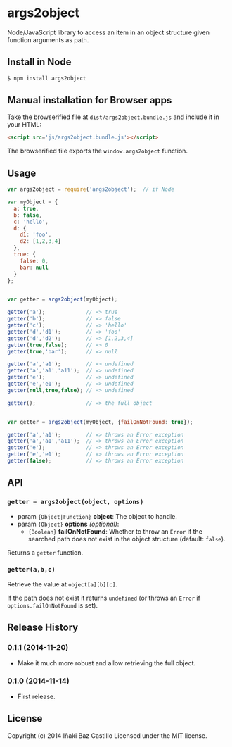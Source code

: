 # args2object

Node/JavaScript library to access an item in an object structure given function arguments as path.


## Install in Node

```bash
$ npm install args2object
```


## Manual installation for Browser apps

Take the browserified file at `dist/args2object.bundle.js` and include it in your HTML:

```html
<script src='js/args2object.bundle.js'></script>
```

The browserified file exports the `window.args2object` function.


## Usage

```js
var args2object = require('args2object');  // if Node

var myObject = {
  a: true,
  b: false,
  c: 'hello',
  d: {
    d1: 'foo',
    d2: [1,2,3,4]
  },
  true: {
    false: 0,
    bar: null
  }
};


var getter = args2object(myObject);

getter('a');             // => true
getter('b');             // => false
getter('c');             // => 'hello'
getter('d','d1');        // => 'foo'
getter('d','d2');        // => [1,2,3,4]
getter(true,false);      // => 0
getter(true,'bar');      // => null

getter('a','a1');        // => undefined
getter('a','a1','a11');  // => undefined
getter('e');             // => undefined
getter('e','e1');        // => undefined
getter(null,true,false); // => undefined

getter();                // => the full object


var getter = args2object(myObject, {failOnNotFound: true});

getter('a','a1');        // => throws an Error exception
getter('a','a1','a11');  // => throws an Error exception
getter('e');             // => throws an Error exception
getter('e','e1');        // => throws an Error exception
getter(false);           // => throws an Error exception
```


## API

### `getter = args2object(object, options)`

* param `{Object|Function}` **object**: The object to handle.
* param `{Object}` **options** *(optional)*:
  * `{Boolean}` **failOnNotFound**: Whether to throw an `Error` if the searched path does not exist in the object structure (default: `false`).

Returns a `getter` function.

### `getter(a,b,c)`

Retrieve the value at `object[a][b][c]`.

If the path does not exist it returns `undefined` (or throws an `Error` if `options.failOnNotFound` is set).


## Release History

### 0.1.1 (2014-11-20)
* Make it much more robust and allow retrieving the full object.

### 0.1.0 (2014-11-14)
* First release.

## License

Copyright (c) 2014 Iñaki Baz Castillo
Licensed under the MIT license.
